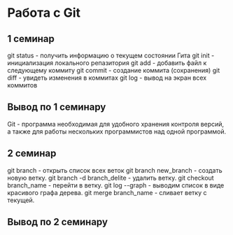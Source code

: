 # Работа с Git
## 1 семинар
git status - получить информацию о текущем состоянии Гита
git init - инициализация локального репазитория
git add - добавить файл к следующему коммиту
git commit - создание коммита (сохранения)
git diff - увидеть изменения в коммитах
git log - вывод на экран всех коммитов
## Вывод по 1 семинару
Git - программа необходимая для удобного хранения контроля версий, а также для работы нескольких программистов над одной программой.
## 2 семинар
git branch - открыть список всех веток
git branch new_branch - создать новую ветку.
git branch -d branch_delite - удалить ветку.
git checkout branch_name - перейти в ветку.
git log --graph - выводим список в виде красивого графа дерева.
git merge branch_name - сливает ветку с текущей.
## Вывод по 2 семинару
